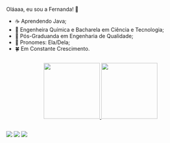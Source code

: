 Oláaaa, eu sou a Fernanda! 👋

- ☕ Aprendendo Java;
- 🧪 Engenheira Química e Bacharela em Ciência e Tecnologia;
- 🧠 Pós-Graduanda em Engenharia de Qualidade;
- 🐷 Pronomes: Ela/Dela;
- 🍀 Em Constante Crescimento.

##

<div align="center">
<a href="https://github.com/FernandaLOSNeves">
<img height="150em" src="https://github-readme-stats.vercel.app/api?username=FernandaLOSNeves&show_icons=true&theme=tokyonight&include_all_commits=true&count_private=true"/>
<img height="150em" src="https://github-readme-stats.vercel.app/api/top-langs/?username=FernandaLOSNeves&layout=compact&langs_count=7&theme=tokyonight"/>
</div>
  
##

<a href="https://instagram.com/nandasnows" target="_blank"><img src="https://img.shields.io/badge/-Instagram-%23E4405F?style=for-the-badge&logo=instagram&logoColor=white" target="_blank"></a>
<a href = "mailto:fernandalosneves@gmail.com"><img src="https://img.shields.io/badge/-Gmail-%23333?style=for-the-badge&logo=gmail&logoColor=white" target="_blank"></a>
<a href="https://www.linkedin.com/in/fernandalosneves" target="_blank"><img src="https://img.shields.io/badge/-LinkedIn-%230077B5?style=for-the-badge&logo=linkedin&logoColor=white" target="_blank"></a> 
</div>

